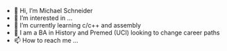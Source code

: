- 👋 Hi, I’m Michael Schneider
- 👀 I’m interested in ...
- 🌱 I’m currently learning c/c++ and assembly
- 💞 I am a BA in History and Premed (UCI) looking to change career paths
- 📫 How to reach me ...

<!---
Michael-Schneider97/Michael-Schneider97 is a ✨ special ✨ repository because its `README.md` (this file) appears on your GitHub profile.
You can click the Preview link to take a look at your changes.
--->
